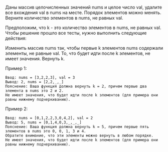 Даны массив целочисленных значений nums и целое число val, удалите все вхождения val в nums на месте. Порядок элементов можно менять. Верните количество элементов в nums, не равных val.

Предположим, что k - это количество элементов в nums, не равных val. Чтобы решение прошло все тесты, нужно выполнить следующие действия:

Изменить массив nums так, чтобы первые k элементов nums содержали элементы, не равные val. То, что будет идти после k элементов, не имеет значения.
Вернуть k.

Пример 1:
```
Ввод: nums = [3,2,2,3], val = 3
Вывод: 2, nums = [2,2,_,_]
Пояснение: Ваша функция должна вернуть k = 2, причем первые два элемента в nums это 2 и 2.
Не имеет значения, что будет идти после k элементов (для примера они равны нижнему подчеркиванию).
```

Пример 2:
```
Ввод: nums = [0,1,2,2,3,0,4,2], val = 2
Вывод: 5, nums = [0,1,4,0,3,_,_,_]
Пояснение: Ваша функция должна вернуть k = 5, причем первые пять элементов в nums это 0, 0, 1, 3 и 4.
Обратите внимание, что эти элементы можно вернуть в любом порядке.
Не имеет значения, что будет идти после k элементов (для примера они равны нижнему подчеркиванию).
```